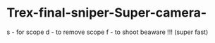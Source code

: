 # Trex-final-sniper-Super-camera-

s - for scope 
d - to remove scope
f - to shoot 
beaware !!!
(super fast)
